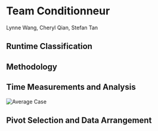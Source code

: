 # Team Conditionneur
Lynne Wang, Cheryl Qian, Stefan Tan

## Runtime Classification

## Methodology

## Time Measurements and Analysis
  ![Average Case](~Desktop/graph.JPG)

## Pivot Selection and Data Arrangement
